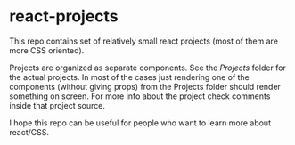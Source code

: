 # react-projects

This repo contains set of relatively small react projects (most of them are more CSS oriented). 

Projects are organized as separate components.
See the *Projects* folder for the actual projects. 
In most of the cases just rendering one of the components (without giving props) from the Projects folder
should render something on screen. For more info about the project check comments inside that project source.

I hope this repo can be useful for people who want to learn more about react/CSS.
